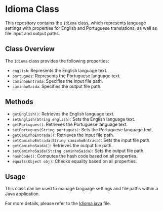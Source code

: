 # Idioma Class

This repository contains the `Idioma` class, which represents language settings with properties for English and Portuguese translations, as well as file input and output paths.

## Class Overview

The `Idioma` class provides the following properties:

- `english`: Represents the English language text.
- `portugues`: Represents the Portuguese language text.
- `caminhoEntrada`: Specifies the input file path.
- `caminhoSaida`: Specifies the output file path.

## Methods

- `getEnglish()`: Retrieves the English language text.
- `setEnglish(String english)`: Sets the English language text.
- `getPortugues()`: Retrieves the Portuguese language text.
- `setPortugues(String portugues)`: Sets the Portuguese language text.
- `getCaminhoEntrada()`: Retrieves the input file path.
- `setCaminhoEntrada(String caminhoEntrada)`: Sets the input file path.
- `getCaminhoSaida()`: Retrieves the output file path.
- `setCaminhoSaida(String caminhoSaida)`: Sets the output file path.
- `hashCode()`: Computes the hash code based on all properties.
- `equals(Object obj)`: Checks equality based on all properties.

## Usage

This class can be used to manage language settings and file paths within a Java application.

For more details, please refer to the [Idioma.java](https://github.com/josivantarcio/line-separator/blob/main/src/main/java/entidades/Idioma.java) file.
